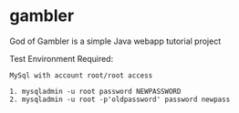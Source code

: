 gambler
=======

God of Gambler is a simple Java webapp tutorial project


Test Environment Required:

    MySql with account root/root access

	1. mysqladmin -u root password NEWPASSWORD
	2. mysqladmin -u root -p'oldpassword' password newpass
